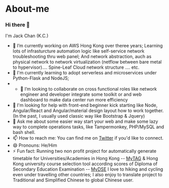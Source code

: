 # About-me
### Hi there 👋

I'm Jack Chan (K.C.)
- 🔭 I’m currently working on AWS Hong Kong over theree years; Learning lots of infrasturcture automation logic like self-service network troubleshooting thru web panel; And network abstraction, auch as physical network to network virtualization (netflow between bare metal to hypervisor).... Spine-Leaf Cloud network structure .... etc.
- 🌱 I'm currently learning to adopt serverless and microservices under Python-Flask and NodeJS; 
- - 👯 I’m looking to collaborate on cross functional roles like network engineer and developer integrate some toolkit or and web dashboard to make data center run more efficiency
- 🤔 I'm looking for help with front-end beginner kick starting like Node, Angular/React and Angular/material design layout how to work together. (In the past, I usually used classic way like Bootstrap & Jquery)
- 💬 Ask me about some easier way start your web and make some lazy way to complete operations tasks, like Tampermonkey, PHP/MySQL and bash shell.
- 📫 How to reach me: You can find me on [Twitter](https://twitter.com/chkc12) if you'd like to connect.
- 😄 Pronouns: He/Him
- ⚡ Fun fact: Running two non profit project for automatically generate timetable for Universities/Academies in Hong Kong -- [MyTAG](https://mytag.hk) & Hong Kong university course selection tool according scores of Diploma of Secondary Education Examination -- [MyDSE](http://mydse.hk)
I love to hiking and cycling even under travelling other countries; I also enjoy to translate project to Traditional and Simplified Chinese to global Chinese user. 
